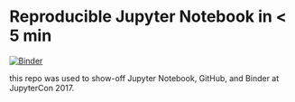 # Reproducible Jupyter Notebook in < 5 min

[![Binder](http://mybinder.org/badge.svg)](https://beta.mybinder.org/v2/gh/harmslab/epistasis/master)

this repo was used to show-off Jupyter Notebook, GitHub, and Binder at JupyterCon 2017.
